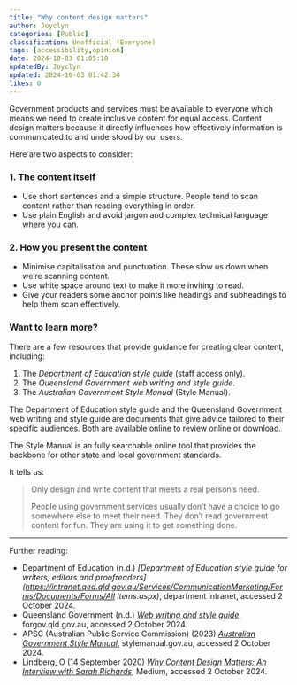 ```yaml
---
title: "Why content design matters"
author: Joyclyn
categories: [Public]
classification: Unofficial (Everyone)
tags: [accessibility,opinion]
date: 2024-10-03 01:05:10 
updatedBy: Joyclyn
updated: 2024-10-03 01:42:34 
likes: 0
---
```


Government products and services must be available to everyone which means we need to create inclusive content for equal access. Content design matters because it directly influences how effectively information is communicated to and understood by our users.

Here are two aspects to consider:

### 1. The content itself
- Use short sentences and a simple structure. People tend to scan content rather than reading everything in order.
- Use plain English and avoid jargon and complex technical language where you can.

### 2. How you present the content
- Minimise capitalisation and punctuation. These slow us down when we’re scanning content. 
- Use white space around text to make it more inviting to read. 
- Give your readers some anchor points like headings and subheadings to help them scan effectively.

### Want to learn more?

There are a few resources that provide guidance for creating clear content, including:
1. The *Department of Education style guide* (staff access only).
1. The *Queensland Government web writing and style guide*.
1. The *Australian Government Style Manual* (Style Manual).

The Department of Education style guide and the Queensland Government web writing and style guide are documents that give advice tailored to their specific audiences. Both are available online to review online or download. 

The Style Manual is an fully searchable online tool that provides the backbone for other state and local government standards. 

It tells us:

>Only design and write content that meets a real person’s need. 
> 
>People using government services usually don’t have a choice to go somewhere else to meet their need. They don’t read government content for fun. They are using it to get something done.


***
Further reading:

* Department of Education (n.d.) *[Department of Education style guide for writers, editors and proofreaders](https://intranet.qed.qld.gov.au/Services/CommunicationMarketing/Forms/Documents/Forms/All items.aspx)*, department intranet, accessed 2 October 2024.
* Queensland Government (n.d.) *[Web writing and style guide](https://www.forgov.qld.gov.au/information-and-communication-technology/communication-and-publishing/website-and-digital-publishing/website-standards-guidelines-and-templates/write-for-queensland-government-websites/web-writing-and-style-guide)*, forgov.qld.gov.au, accessed 2 October 2024.
* APSC (Australian Public Service Commission) (2023) *[Australian Government Style Manual](https://www.stylemanual.gov.au/writing-and-designing-content)*, stylemanual.gov.au, accessed 2 October 2024.
* Lindberg, O (14 September 2020) *[Why Content Design Matters: An Interview with Sarah Richards](https://medium.com/ux-and-front-end-interviews/why-content-design-matters-an-interview-with-sarah-richards-a9ad0de3c37a)*, Medium, accessed 2 October 2024.
